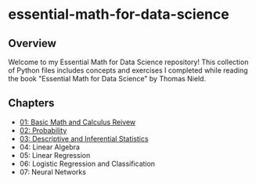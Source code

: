 # essential-math-for-data-science


## Overview
Welcome to my Essential Math for Data Science repository! This collection of Python files includes concepts and exercises I completed while reading the book "Essential Math for Data Science" by Thomas Nield.

## Chapters
* [01: Basic Math and Calculus Reivew](01-basic-math-and-calculus-review.ipynb)
* [02: Probability](02-probability.ipynb)
* [03: Descriptive and Inferential Statistics](03-descriptive-and-inferential-statistics.ipynb)
* 04: Linear Algebra
* 05: Linear Regression
* 06: Logistic Regression and Classification
* 07: Neural Networks